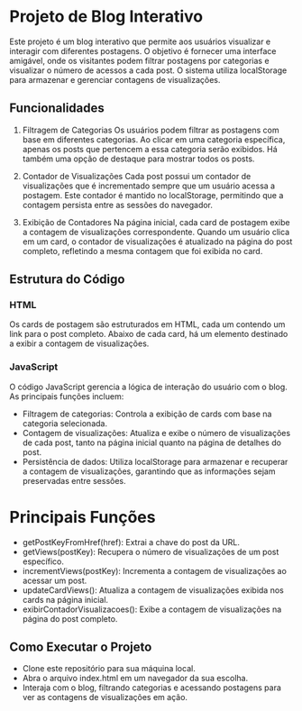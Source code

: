 # Projeto de Blog Interativo

Este projeto é um blog interativo que permite aos usuários visualizar e interagir com diferentes postagens. O objetivo é fornecer uma interface amigável, onde os visitantes podem filtrar postagens por categorias e visualizar o número de acessos a cada post. O sistema utiliza localStorage para armazenar e gerenciar contagens de visualizações.

## Funcionalidades

1. Filtragem de Categorias
Os usuários podem filtrar as postagens com base em diferentes categorias. Ao clicar em uma categoria específica, apenas os posts que pertencem a essa categoria serão exibidos. Há também uma opção de destaque para mostrar todos os posts.

2. Contador de Visualizações
Cada post possui um contador de visualizações que é incrementado sempre que um usuário acessa a postagem. Este contador é mantido no localStorage, permitindo que a contagem persista entre as sessões do navegador.

3. Exibição de Contadores
Na página inicial, cada card de postagem exibe a contagem de visualizações correspondente. Quando um usuário clica em um card, o contador de visualizações é atualizado na página do post completo, refletindo a mesma contagem que foi exibida no card.

## Estrutura do Código

### HTML
Os cards de postagem são estruturados em HTML, cada um contendo um link para o post completo. Abaixo de cada card, há um elemento destinado a exibir a contagem de visualizações.

### JavaScript

O código JavaScript gerencia a lógica de interação do usuário com o blog. As principais funções incluem:

* Filtragem de categorias: Controla a exibição de cards com base na categoria selecionada.
* Contagem de visualizações: Atualiza e exibe o número de visualizações de cada post, tanto na página inicial quanto na página de detalhes do post.
* Persistência de dados: Utiliza localStorage para armazenar e recuperar a contagem de visualizações, garantindo que as informações sejam preservadas entre sessões.

# Principais Funções #

* getPostKeyFromHref(href): Extrai a chave do post da URL.
* getViews(postKey): Recupera o número de visualizações de um post específico.
* incrementViews(postKey): Incrementa a contagem de visualizações ao acessar um post.
* updateCardViews(): Atualiza a contagem de visualizações exibida nos cards na página inicial.
* exibirContadorVisualizacoes(): Exibe a contagem de visualizações na página do post completo.

## Como Executar o Projeto

* Clone este repositório para sua máquina local.
* Abra o arquivo index.html em um navegador da sua escolha.
* Interaja com o blog, filtrando categorias e acessando postagens para ver as contagens de visualizações em ação.
